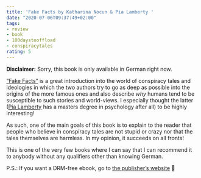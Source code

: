 ```yaml
---
title: 'Fake Facts by Katharina Nocun & Pia Lamberty '
date: "2020-07-06T09:37:49+02:00"
tags:
- review
- book
- 100daystooffload
- conspiracytales
rating: 5
---
```


**Disclaimer:** Sorry, this book is only available in German right now.

[“Fake Facts”](https://www.luebbe.de/quadriga/buecher/gesellschaft/fake-facts/id_7818123) is a great introduction into the world of conspiracy tales and ideologies in which the two authors try to go as deep as possible into the origins of the more famous ones and also describe *why* humans tend to be susceptible to such stories and world-views. I especially thought the latter ([Pia Lamberty](https://www.sozrepsy.uni-mainz.de/pia-lamberty-msc/) has a masters degree in psychology after all) to be highly interesting! 

As such, one of the main goals of this book is to explain to the reader that people who believe in conspiracy tales are not stupid or crazy nor that the tales themselves are harmless. In my opinion, it succeeds on all fronts!

This is one of the very few books where I can say that I can recommend it to anybody without any qualifiers other than knowing German. 

P.S.: If you want a DRM-free ebook, go to [the publisher’s website](https://www.luebbe.de/quadriga/buecher/gesellschaft/fake-facts/id_7818123) 🙂
